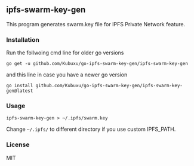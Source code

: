 ## ipfs-swarm-key-gen

This program generates swarm.key file for IPFS Private Network feature.

### Installation

Run the follwoing cmd line for older go versions
```
go get -u github.com/Kubuxu/go-ipfs-swarm-key-gen/ipfs-swarm-key-gen
```

and this line in case you have a newer go version
```
go install github.com/Kubuxu/go-ipfs-swarm-key-gen/ipfs-swarm-key-gen@latest

```

### Usage

```
ipfs-swarm-key-gen > ~/.ipfs/swarm.key
```

Change `~/.ipfs/` to different directory if you use custom IPFS_PATH.


### License

MIT
